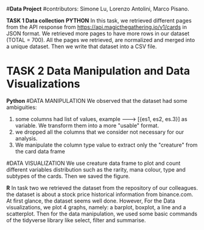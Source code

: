 #**Data Project**
#contributors: Simone Lu, Lorenzo Antolini, Marco Pisano.

**TASK 1 Data collection**
**PYTHON**
 In this task, we retrieved different pages from the API response from https://api.magicthegathering.io/v1/cards in JSON format. We retrieved more pages to have more rows in our dataset (TOTAL = 700). All the pages we retrieved, are normalized and merged into a unique dataset. Then we write that dataset into a CSV file.

# TASK 2 Data Manipulation and Data Visualizations

**Python**
#DATA MANIPULATION
 We observed that the dataset had some ambiguities:
 1) some columns had list of values, example ---> [{es1, es2, es.3}] as variable. We transform them into a more "usable" format.
 2) we dropped all the columns that we consider not necessary for our analysis.
 3) We manipulate the column type value to extract only the "creature" from the card data frame

#DATA VISUALIZATION
 We use creature data frame to plot and count different variables distribution such as the rarity, mana colour, type and subtypes of the cards.
 Then we saved the figure.
 
**R**
  In task two we retrieved the dataset from the repository of our colleagues. the dataset is about a stock price historical information from binance.com. At first glance, the dataset seems well done. However, For the Data visualizations, we plot 4 graphs, namely: a barplot, boxplot, a line and a scatterplot.
  Then for the data manipulation, we used some basic commands of the tidyverse library like select, filter and summarise.

  


